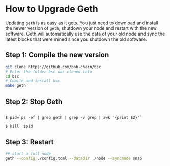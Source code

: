 # How to Upgrade Geth

Updating `geth` is as easy as it gets. You just need to download and install the newer version of `geth`, shutdown your node and restart with the new software. Geth will automatically use the data of your old node and sync the latest blocks that were mined since you shutdown the old software.

## Step 1: Compile the new version

```bash
git clone https://github.com/bnb-chain/bsc
# Enter the folder bsc was cloned into
cd bsc
# Comile and install bsc
make geth
```


## Step 2: Stop Geth

```

$ pid=`ps -ef | grep geth | grep -v grep | awk '{print $2}'`

$ kill  $pid

```


## Step 3: Restart



```bash
## start a full node
geth --config ./config.toml --datadir ./node --syncmode snap
```
